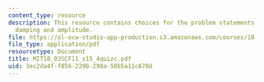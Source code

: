 ```yaml
---
content_type: resource
description: This resource contains choices for the problem statements related to
  damping and amplitude.
file: https://ol-ocw-studio-app-production.s3.amazonaws.com/courses/18-03sc-differential-equations-fall-2011/3ec2da4ff856229b298a58b5a11c678d_MIT18_03SCF11_s15_4quizc.pdf
file_type: application/pdf
resourcetype: Document
title: MIT18_03SCF11_s15_4quizc.pdf
uid: 3ec2da4f-f856-229b-298a-58b5a11c678d
---
```

